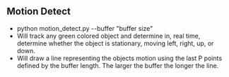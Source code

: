 ## Motion Detect
- python motion_detect.py --buffer "buffer size"
- Will track any green colored object and determine in, real time, determine whether the object is stationary, moving left, right, up, or down.
- Will draw a line representing the objects motion using the last P points defined by the buffer length. The larger the buffer the longer the line.
